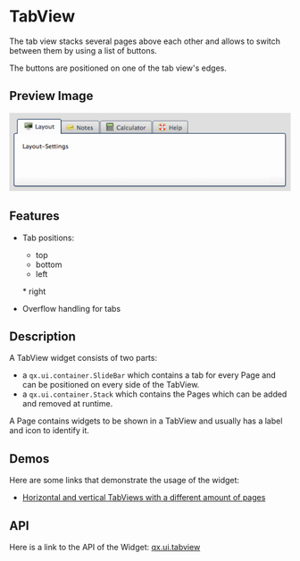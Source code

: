 TabView
=======

The tab view stacks several pages above each other and allows to switch between them by using a list of buttons.

The buttons are positioned on one of the tab view's edges.

Preview Image
-------------

![tabview.png](tabview.png)

Features
--------

-   Tab positions:
    -   top
    -   bottom
    -   left

    \* right
-   Overflow handling for tabs

Description
-----------

A TabView widget consists of two parts:

-   a `qx.ui.container.SlideBar` which contains a tab for every Page and can be positioned on every side of the TabView.
-   a `qx.ui.container.Stack` which contains the Pages which can be added and removed at runtime.

A Page contains widgets to be shown in a TabView and usually has a label and icon to identify it.

Demos
-----

Here are some links that demonstrate the usage of the widget:

-   [Horizontal and vertical TabViews with a different amount of pages](../../apps/demobrowser/index.html#widget~TabView.html)

API
---

Here is a link to the API of the Widget:
[qx.ui.tabview](../../apps/apiviewer/index.html#qx.ui.tabview)
